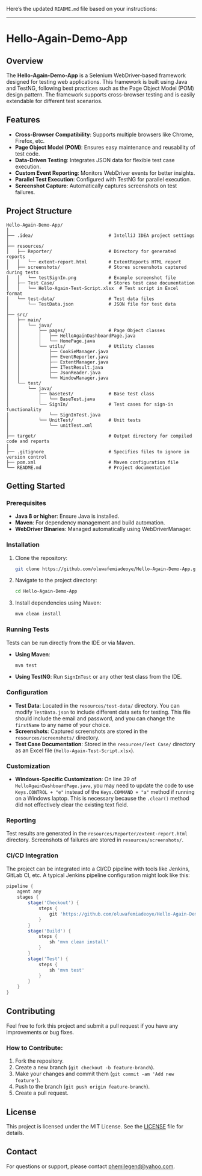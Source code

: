 Here’s the updated `README.md` file based on your instructions:

---

# Hello-Again-Demo-App

## Overview

The **Hello-Again-Demo-App** is a Selenium WebDriver-based framework designed for testing web applications. This framework is built using Java and TestNG, following best practices such as the Page Object Model (POM) design pattern. The framework supports cross-browser testing and is easily extendable for different test scenarios.

## Features

- **Cross-Browser Compatibility**: Supports multiple browsers like Chrome, Firefox, etc.
- **Page Object Model (POM)**: Ensures easy maintenance and reusability of test code.
- **Data-Driven Testing**: Integrates JSON data for flexible test case execution.
- **Custom Event Reporting**: Monitors WebDriver events for better insights.
- **Parallel Test Execution**: Configured with TestNG for parallel execution.
- **Screenshot Capture**: Automatically captures screenshots on test failures.

## Project Structure

```
Hello-Again-Demo-App/
│
├── .idea/                            # IntelliJ IDEA project settings
│
├── resources/
│   ├── Reporter/                     # Directory for generated reports
│   │   └── extent-report.html        # ExtentReports HTML report
│   ├── screenshots/                  # Stores screenshots captured during tests
│   │   └── testSignIn.png            # Example screenshot file
│   ├── Test Case/                    # Stores test case documentation
│   │   └── Hello-Again-Test-Script.xlsx  # Test script in Excel format
│   └── test-data/                    # Test data files
│       └── TestData.json             # JSON file for test data
│
├── src/
│   ├── main/
│   │   └── java/
│   │       ├── pages/                # Page Object classes
│   │       │   ├── HelloAgainDashboardPage.java
│   │       │   └── HomePage.java
│   │       └── utils/                # Utility classes
│   │           ├── CookieManager.java
│   │           ├── EventReporter.java
│   │           ├── ExtentManager.java
│   │           ├── ITestResult.java
│   │           ├── JsonReader.java
│   │           └── WindowManager.java
│   └── test/
│       └── java/
│           ├── basetest/             # Base test class
│           │   └── BaseTest.java
│           └── SignIn/               # Test cases for sign-in functionality
│               └── SignInTest.java
│           └── UnitTest/             # Unit tests
│               └── unitTest.xml
│
├── target/                           # Output directory for compiled code and reports
│
├── .gitignore                        # Specifies files to ignore in version control
├── pom.xml                           # Maven configuration file
└── README.md                         # Project documentation
```

## Getting Started

### Prerequisites

- **Java 8 or higher**: Ensure Java is installed.
- **Maven**: For dependency management and build automation.
- **WebDriver Binaries**: Managed automatically using WebDriverManager.

### Installation

1. Clone the repository:
   ```bash
   git clone https://github.com/oluwafemiadeoye/Hello-Again-Demo-App.git
   ```
2. Navigate to the project directory:
   ```bash
   cd Hello-Again-Demo-App
   ```
3. Install dependencies using Maven:
   ```bash
   mvn clean install
   ```

### Running Tests

Tests can be run directly from the IDE or via Maven.

- **Using Maven**:
  ```bash
  mvn test
  ```
- **Using TestNG**:
  Run `SignInTest` or any other test class from the IDE.

### Configuration

- **Test Data**: Located in the `resources/test-data/` directory. You can modify `TestData.json` to include different data sets for testing. This file should include the email and password, and you can change the `firstName` to any name of your choice.
- **Screenshots**: Captured screenshots are stored in the `resources/screenshots/` directory.
- **Test Case Documentation**: Stored in the `resources/Test Case/` directory as an Excel file (`Hello-Again-Test-Script.xlsx`).

### Customization

- **Windows-Specific Customization**: On line 39 of `HelloAgainDashboardPage.java`, you may need to update the code to use `Keys.CONTROL + "e"` instead of the `Keys.COMMAND + "a"` method if running on a Windows laptop. This is necessary because the `.clear()` method did not effectively clear the existing text field.

### Reporting

Test results are generated in the `resources/Reporter/extent-report.html` directory. Screenshots of failures are stored in `resources/screenshots/`.

### CI/CD Integration

The project can be integrated into a CI/CD pipeline with tools like Jenkins, GitLab CI, etc. A typical Jenkins pipeline configuration might look like this:

```groovy
pipeline {
    agent any
    stages {
        stage('Checkout') {
            steps {
                git 'https://github.com/oluwafemiadeoye/Hello-Again-Demo-App.git'
            }
        }
        stage('Build') {
            steps {
                sh 'mvn clean install'
            }
        }
        stage('Test') {
            steps {
                sh 'mvn test'
            }
        }
    }
}
```

## Contributing

Feel free to fork this project and submit a pull request if you have any improvements or bug fixes.

### How to Contribute:

1. Fork the repository.
2. Create a new branch (`git checkout -b feature-branch`).
3. Make your changes and commit them (`git commit -am 'Add new feature'`).
4. Push to the branch (`git push origin feature-branch`).
5. Create a pull request.

## License

This project is licensed under the MIT License. See the [LICENSE](LICENSE) file for details.

## Contact

For questions or support, please contact [phemilegend@yahoo.com](mailto:phemilegend@yahoo.com).